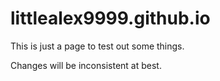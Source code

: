 # littlealex9999.github.io


This is just a page to test out some things. 

Changes will be inconsistent at best.
